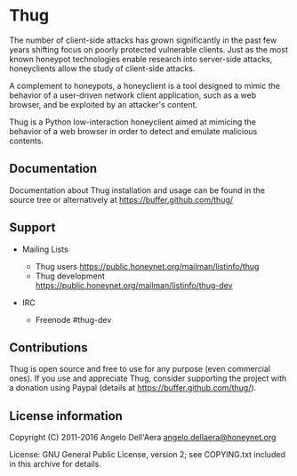 # Thug

The number of client-side attacks has grown significantly in the past few years
shifting focus on poorly protected vulnerable clients. Just as the most known
honeypot technologies enable research into server-side attacks, honeyclients
allow the study of client-side attacks.

A complement to honeypots, a honeyclient is a tool designed to mimic the behavior
of a user-driven network client application, such as a web browser, and be
exploited by an attacker's content.

Thug is a Python low-interaction honeyclient aimed at mimicing the behavior of a
web browser in order to detect and emulate malicious contents.


## Documentation

Documentation about Thug installation and usage can be found in the source
tree or alternatively at https://buffer.github.com/thug/


## Support

* Mailing Lists
	* Thug users 	     https://public.honeynet.org/mailman/listinfo/thug
	* Thug development   https://public.honeynet.org/mailman/listinfo/thug-dev

* IRC
	* Freenode #thug-dev


## Contributions

Thug is open source and free to use for any purpose (even commercial ones). If
you use and appreciate Thug, consider supporting the project with a donation
using Paypal (details at https://buffer.github.com/thug/).


## License information

Copyright (C) 2011-2016 Angelo Dell'Aera <angelo.dellaera@honeynet.org>

License: GNU General Public License, version 2; see COPYING.txt
         included in this archive for details.

